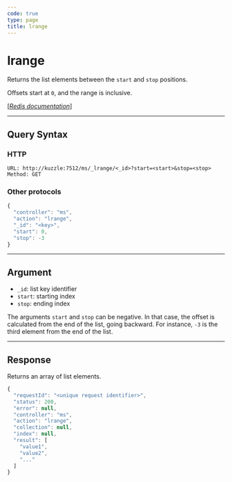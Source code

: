 ```yaml
---
code: true
type: page
title: lrange
---
```


# lrange

<SinceBadge version="1.0.0" />

Returns the list elements between the `start` and `stop` positions.

Offsets start at `0`, and the range is inclusive.

[[_Redis documentation_]](https://redis.io/commands/lrange)

---

## Query Syntax

### HTTP

```http
URL: http://kuzzle:7512/ms/_lrange/<_id>?start=<start>&stop=<stop>
Method: GET
```

### Other protocols

```js
{
  "controller": "ms",
  "action": "lrange",
  "_id": "<key>",
  "start": 0,
  "stop": -3
}
```

---

## Argument

- `_id`: list key identifier
- `start`: starting index
- `stop`: ending index

The arguments `start` and `stop` can be negative. In that case, the offset is calculated from the end of the list, going backward. For instance, `-3` is the third element from the end of the list.

---

## Response

Returns an array of list elements.

```javascript
{
  "requestId": "<unique request identifier>",
  "status": 200,
  "error": null,
  "controller": "ms",
  "action": "lrange",
  "collection": null,
  "index": null,
  "result": [
    "value1",
    "value2",
    "..."
  ]
}
```
